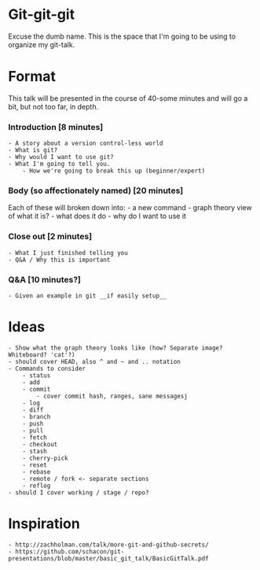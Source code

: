 Git-git-git
===========

Excuse the dumb name. This is the space that I'm going to be using to organize my git-talk.

Format
======

This talk will be presented in the course of 40-some minutes and will go a bit, but not too far, in depth.

### Introduction [8 minutes]
    - A story about a version control-less world
    - What is git?
    - Why would I want to use git?
    - What I'm going to tell you.
        - How we're going to break this up (beginner/expert)

### Body (so affectionately named) [20 minutes]
Each of these will broken down into:
    - a new command
    - graph theory view of what it is?
    - what does it do
    - why do I want to use it

### Close out [2 minutes]
    - What I just finished telling you
    - Q&A / Why this is important

### Q&A [10 minutes?]
    - Given an example in git __if easily setup__

Ideas
=====
    - Show what the graph theory looks like (how? Separate image? Whiteboard? 'cat'?)
    - should cover HEAD, also ^ and ~ and .. notation
    - Commands to consider
        - status
        - add
        - commit
            - cover commit hash, ranges, sane messagesj
        - log
        - diff
        - branch
        - push
        - pull
        - fetch
        - checkout
        - stash
        - cherry-pick
        - reset
        - rebase
        - remote / fork <- separate sections
        - reflog
    - should I cover working / stage / repo?

Inspiration
===========
    - http://zachholman.com/talk/more-git-and-github-secrets/
    - https://github.com/schacon/git-presentations/blob/master/basic_git_talk/BasicGitTalk.pdf
